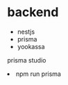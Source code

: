 # backend

<ul>
<li>nestjs</li>
<li>prisma</li>
<li>yookassa</li>
</ul>

prisma studio

<li>npm run prisma</li>
